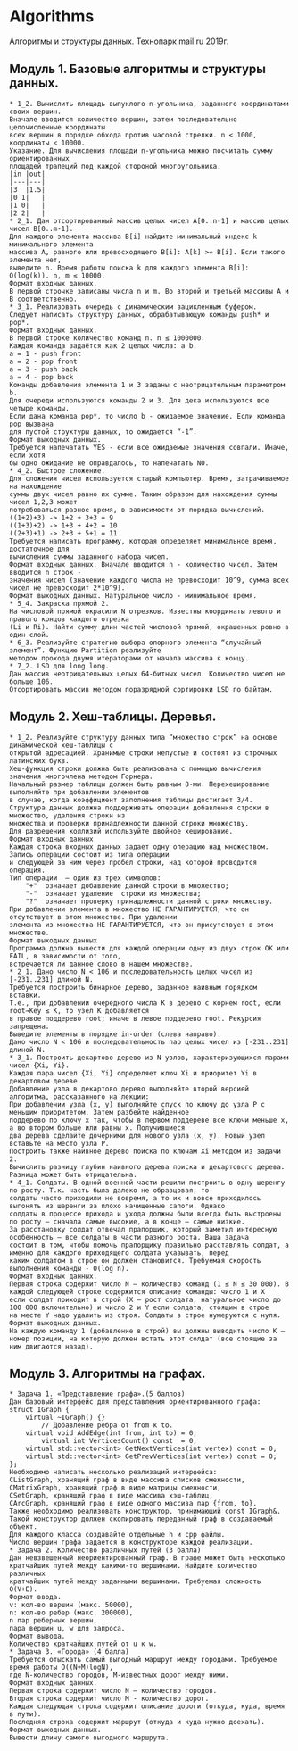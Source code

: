 ﻿# Algorithms
Алгоритмы и структуры данных. Технопарк mail.ru 2019г.

## Модуль 1. Базовые алгоритмы и структуры данных.
	* 1_2. Вычислить площадь выпуклого n-угольника, заданного координатами своих вершин.
	Вначале вводится количество вершин, затем последовательно целочисленные координаты 
	всех вершин в порядке обхода против часовой стрелки. n < 1000, координаты < 10000.
	Указание. Для вычисления площади n-угольника можно посчитать сумму ориентированных
	площадей трапеций под каждой стороной многоугольника.
	|in |out|
	|---|---|
	|3  |1.5|
	|0 1|   |
	|1 0|   |
	|2 2|   |
	* 2_1. Дан отсортированный массив целых чисел A[0..n-1] и массив целых чисел B[0..m-1].
	Для каждого элемента массива B[i] найдите минимальный индекс k минимального элемента
	массива A, равного или превосходящего B[i]: A[k] >= B[i]. Если такого элемента нет, 
	выведите n. Время работы поиска k для каждого элемента B[i]: O(log(k)). n, m ≤ 10000.
	Формат входных данных.
	В первой строчке записаны числа n и m. Во второй и третьей массивы A и B соответственно.
	* 3_1. Реализовать очередь с динамическим зацикленным буфером.
	Cледует написать структуру данных, обрабатывающую команды push* и pop*.
	Формат входных данных.
	В первой строке количество команд n. n ≤ 1000000.
	Каждая команда задаётся как 2 целых числа: a b.
	a = 1 - push front
	a = 2 - pop front
	a = 3 - push back
	a = 4 - pop back
	Команды добавления элемента 1 и 3 заданы с неотрицательным параметром b.
	Для очереди используются команды 2 и 3. Для дека используются все четыре команды.
	Если дана команда pop*, то число b - ожидаемое значение. Если команда pop вызвана
	для пустой структуры данных, то ожидается “-1”. 
	Формат выходных данных.
	Требуется напечатать YES - если все ожидаемые значения совпали. Иначе, если хотя
	бы одно ожидание не оправдалось, то напечатать NO.
	* 4_2. Быстрое сложение.
	Для сложения чисел используется старый компьютер. Время, затрачиваемое на нахождение
	суммы двух чисел равно их сумме. Таким образом для нахождения суммы чисел 1,2,3 может
	потребоваться разное время, в зависимости от порядка вычислений.
	((1+2)+3) -> 1+2 + 3+3 = 9
	((1+3)+2) -> 1+3 + 4+2 = 10
	((2+3)+1) -> 2+3 + 5+1 = 11
	Требуется написать программу, которая определяет минимальное время, достаточное для
	вычисления суммы заданного набора чисел.
	Формат входных данных. Вначале вводится n - количество чисел. Затем вводится n строк - 
	значения чисел (значение каждого числа не превосходит 10^9, сумма всех чисел не превосходит 2*10^9).
	Формат выходных данных. Натуральное число - минимальное время.
	* 5_4. Закраска прямой 2.
	На числовой прямой окрасили N отрезков. Известны координаты левого и правого концов каждого отрезка
	(Li и Ri). Найти сумму длин частей числовой прямой, окрашенных ровно в один слой.
	* 6_3. Реализуйте стратегию выбора опорного элемента “случайный элемент”. Функцию Partition реализуйте 
	методом прохода двумя итераторами от начала массива к концу.
	* 7_2. LSD для long long.
	Дан массив неотрицательных целых 64-битных чисел. Количество чисел не больше 106.
	Отсортировать массив методом поразрядной сортировки LSD по байтам.

## Модуль 2. Хеш-таблицы. Деревья.
	* 1_2. Реализуйте структуру данных типа “множество строк” на основе динамической хеш-таблицы с
	открытой адресацией. Хранимые строки непустые и состоят из строчных латинских букв.
	Хеш-функция строки должна быть реализована с помощью вычисления значения многочлена методом Горнера.
	Начальный размер таблицы должен быть равным 8-ми. Перехеширование выполняйте при добавлении элементов
	в случае, когда коэффициент заполнения таблицы достигает 3/4.
	Структура данных должна поддерживать операции добавления строки в множество, удаления строки из
	множества и проверки принадлежности данной строки множеству.
	Для разрешения коллизий используйте двойное хеширование.
	Формат входных данных
	Каждая строка входных данных задает одну операцию над множеством. Запись операции состоит из типа операции
	и следующей за ним через пробел строки, над которой проводится операция.
	Тип операции  – один из трех символов:
    	"+"  означает добавление данной строки в множество; 
    	"-"  означает удаление  строки из множества;  
    	"?"  означает проверку принадлежности данной строки множеству. 
	При добавлении элемента в множество НЕ ГАРАНТИРУЕТСЯ, что он отсутствует в этом множестве. При удалении
	элемента из множества НЕ ГАРАНТИРУЕТСЯ, что он присутствует в этом множестве.
	Формат выходных данных
	Программа должна вывести для каждой операции одну из двух строк OK или FAIL, в зависимости от того,
	встречается ли данное слово в нашем множестве.
	* 2_1. Дано число N < 106 и последовательность целых чисел из [-231..231] длиной N.
	Требуется построить бинарное дерево, заданное наивным порядком вставки.
	Т.е., при добавлении очередного числа K в дерево с корнем root, если root→Key ≤ K, то узел K добавляется
	в правое поддерево root; иначе в левое поддерево root. Рекурсия запрещена.
	Выведите элементы в порядке in-order (слева направо).
	Дано число N < 106 и последовательность пар целых чисел из [-231..231] длиной N.
	* 3_1. Построить декартово дерево из N узлов, характеризующихся парами чисел {Xi, Yi}.
	Каждая пара чисел {Xi, Yi} определяет ключ Xi и приоритет Yi в декартовом дереве.
	Добавление узла в декартово дерево выполняйте второй версией алгоритма, рассказанного на лекции:
	При добавлении узла (x, y) выполняйте спуск по ключу до узла P с меньшим приоритетом. Затем разбейте найденное
	поддерево по ключу x так, чтобы в первом поддереве все ключи меньше x, а во втором больше или равны x. Получившиеся
	два дерева сделайте дочерними для нового узла (x, y). Новый узел вставьте на место узла P.
	Построить также наивное дерево поиска по ключам Xi методом из задачи 2.
	Вычислить разницу глубин наивного дерева поиска и декартового дерева. Разница может быть отрицательна.
	* 4_1. Солдаты. В одной военной части решили построить в одну шеренгу по росту. Т.к. часть была далеко не образцовая, то
	солдаты часто приходили не вовремя, а то их и вовсе приходилось выгонять из шеренги за плохо начищенные сапоги. Однако
	солдаты в процессе прихода и ухода должны были всегда быть выстроены по росту – сначала самые высокие, а в конце – самые низкие.
	За расстановку солдат отвечал прапорщик, который заметил интересную особенность – все солдаты в части разного роста. Ваша задача
	состоит в том, чтобы помочь прапорщику правильно расставлять солдат, а именно для каждого приходящего солдата указывать, перед
	каким солдатом в строе он должен становится. Требуемая скорость выполнения команды - O(log n).
	Формат входных данных.
	Первая строка содержит число N – количество команд (1 ≤ N ≤ 30 000). В каждой следующей строке содержится описание команды: число 1 и X
	если солдат приходит в строй (X – рост солдата, натуральное число до 100 000 включительно) и число 2 и Y если солдата, стоящим в строе
	на месте Y надо удалить из строя. Солдаты в строе нумеруются с нуля.
	Формат выходных данных.
	На каждую команду 1 (добавление в строй) вы должны выводить число K – номер позиции, на которую должен встать этот солдат (все стоящие за ним двигаются назад).

## Модуль 3. Алгоритмы на графах.
	* Задача 1. «Представление графа».(5 баллов)
	Дан базовый интерфейс для представления ориентированного графа:
	struct IGraph {
		virtual ~IGraph() {}
    		// Добавление ребра от from к to.
		virtual void AddEdge(int from, int to) = 0;
    		virtual int VerticesCount() const  = 0;
		virtual std::vector<int> GetNextVertices(int vertex) const = 0;
		virtual std::vector<int> GetPrevVertices(int vertex) const = 0;
	};
	Необходимо написать несколько реализаций интерфейса:
	CListGraph, хранящий граф в виде массива списков смежности,
	CMatrixGraph, хранящий граф в виде матрицы смежности,
	CSetGraph, хранящий граф в виде массива хэш-таблиц,
	CArcGraph, хранящий граф в виде одного массива пар {from, to}.
	Также необходимо реализовать конструктор, принимающий const IGraph&. Такой конструктор должен скопировать переданный граф в создаваемый объект.
	Для каждого класса создавайте отдельные h и cpp файлы.
	Число вершин графа задается в конструкторе каждой реализации.
	* Задача 2. Количество различных путей (3 балла)
	Дан невзвешенный неориентированный граф. В графе может быть несколько кратчайших путей между какими-то вершинами. Найдите количество различных
	кратчайших путей между заданными вершинами. Требуемая сложность O(V+E).
	Формат ввода.
	v: кол-во вершин (макс. 50000),
	n: кол-во ребер (макс. 200000),
	n пар реберных вершин,
	пара вершин u, w для запроса.
	Формат вывода.
	Количество кратчайших путей от u к w.
	* Задача 3. «Города» (4 балла)
	Требуется отыскать самый выгодный маршрут между городами. Требуемое время работы O((N+M)logN),
	где N-количество городов, M-известных дорог между ними.
	Формат входных данных.
	Первая строка содержит число N – количество городов.
	Вторая строка содержит число M - количество дорог.
	Каждая следующая строка содержит описание дороги (откуда, куда, время в пути).
	Последняя строка содержит маршрут (откуда и куда нужно доехать).
	Формат выходных данных.
	Вывести длину самого выгодного маршрута.
